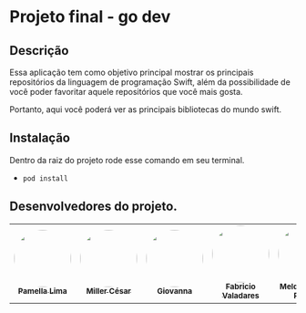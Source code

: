 # Projeto final - go dev 

## Descrição

Essa aplicação tem como objetivo principal mostrar os principais repositórios da linguagem de programação Swift, além da possibilidade de  você poder favoritar aquele repositórios que você mais gosta. 

Portanto, aqui você poderá ver as principais bibliotecas do mundo swift.

## Instalação

Dentro da raiz do projeto rode esse comando em seu terminal. 

- `pod install`

## Desenvolvedores do projeto.

<table>
  <tr>
    <td align="center">
      <a href="https://www.linkedin.com/in/pamella-lima-91a4ab1b4/">
        <img style="border-radius: 50%;" src="https://avatars.githubusercontent.com/u/45980325?v=4" width="100px;" alt=""/><br />
        <sub><b>Pamella Lima</b></sub>
      </a>
    </td>
    <td align="center">
      <a href="https://www.linkedin.com/in/millercesaroliveira/">
        <img style="border-radius: 50%;" src="https://avatars.githubusercontent.com/u/20051554?v=4" width="100px;" alt=""/><br />
        <sub><b>Miller César</b></sub>
      </a>
    </td>
        <td align="center">
      <a href="https://linkedin.com/in/giovannamoeller">
        <img style="border-radius: 50%;" src="https://avatars.githubusercontent.com/u/47362960?v=4" width="100px;" alt=""/><br />
        <sub><b>Giovanna</b></sub>
      </a>
    </td>
        <td align="center">
      <a href="https://www.linkedin.com/in/fabricio-valadares">
        <img style="border-radius: 50%;" src="https://avatars.githubusercontent.com/u/63164587?v=4" width="100px;" alt=""/><br />
        <sub><b>Fabricio Valadares</b></sub>
      </a>
    </td>
        <td align="center">
      <a href="https://www.linkedin.com/in/melquias-ribeiro-a10639182/">
        <img style="border-radius: 50%;" src="https://avatars.githubusercontent.com/u/54459438?v=4" width="100px;" alt=""/><br />
        <sub><b>Melquias Rosa Ribeiro</b></sub>
      </a>
    </td>
    </td>
        <td align="center">
      <a href="https://www.linkedin.com/in/felipebrigagaoalmeida/">
        <img style="border-radius: 50%;" src="https://avatars.githubusercontent.com/u/30760595?v=4" width="100px;" alt=""/><br />
        <sub><b>Felipe Brigagão</b></sub>
      </a>
    </td>
  </tr>
</table>
